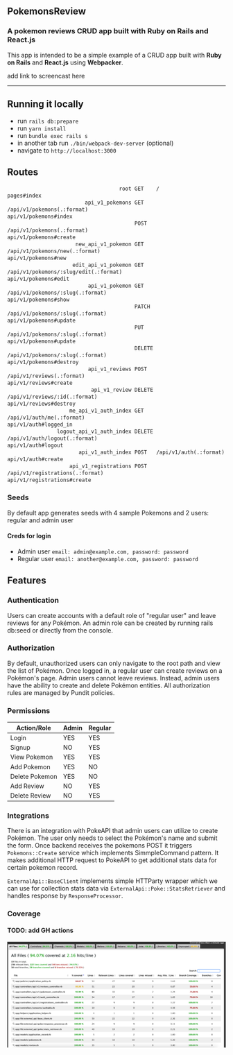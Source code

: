 ## PokemonsReview
### A pokemon reviews CRUD app built with Ruby on Rails and React.js

This app is intended to be a simple example of a CRUD app built with **Ruby on Rails** and **React.js** using **Webpacker**.

add link to screencast here

---

## Running it locally
- run `rails db:prepare`
- run `yarn install`
- run `bundle exec rails s`
- in another tab run `./bin/webpack-dev-server` (optional)
- navigate to `http://localhost:3000`

## Routes
```shell
                                    root GET    /                                                                                                 pages#index
                         api_v1_pokemons GET    /api/v1/pokemons(.:format)                                                                        api/v1/pokemons#index
                                         POST   /api/v1/pokemons(.:format)                                                                        api/v1/pokemons#create
                      new_api_v1_pokemon GET    /api/v1/pokemons/new(.:format)                                                                    api/v1/pokemons#new
                     edit_api_v1_pokemon GET    /api/v1/pokemons/:slug/edit(.:format)                                                             api/v1/pokemons#edit
                          api_v1_pokemon GET    /api/v1/pokemons/:slug(.:format)                                                                  api/v1/pokemons#show
                                         PATCH  /api/v1/pokemons/:slug(.:format)                                                                  api/v1/pokemons#update
                                         PUT    /api/v1/pokemons/:slug(.:format)                                                                  api/v1/pokemons#update
                                         DELETE /api/v1/pokemons/:slug(.:format)                                                                  api/v1/pokemons#destroy
                          api_v1_reviews POST   /api/v1/reviews(.:format)                                                                         api/v1/reviews#create
                           api_v1_review DELETE /api/v1/reviews/:id(.:format)                                                                     api/v1/reviews#destroy
                    me_api_v1_auth_index GET    /api/v1/auth/me(.:format)                                                                         api/v1/auth#logged_in
                logout_api_v1_auth_index DELETE /api/v1/auth/logout(.:format)                                                                     api/v1/auth#logout
                       api_v1_auth_index POST   /api/v1/auth(.:format)                                                                            api/v1/auth#create
                    api_v1_registrations POST   /api/v1/registrations(.:format)                                                                   api/v1/registrations#create
```

### Seeds
By default app generates seeds with 4 sample Pokemons and 2 users: regular and admin user

#### Creds for login
- Admin user `email: admin@example.com, password: password`
- Regular user `email: another@example.com, password: password`

## Features

### Authentication
Users can create accounts with a default role of "regular user" and leave reviews for any Pokémon. An admin role can be created by running rails db:seed or directly from the console.

### Authorization
By default, unauthorized users can only navigate to the root path and view the list of Pokémon. Once logged in, a regular user can create reviews on a Pokémon's page. Admin users cannot leave reviews.
Instead, admin users have the ability to create and delete Pokémon entities. All authorization rules are managed by Pundit policies.

### Permissions

| Action/Role    |   Admin  | Regular  |
|----------------|----------|----------|
| Login          | YES      | YES      |
| Signup         | NO       | YES      |
| View Pokemon   | YES      | YES      |
| Add Pokemon    | YES      | NO       |
| Delete Pokemon | YES      | NO       |
| Add Review     | NO       | YES      |
| Delete Review  | NO       | YES      |

### Integrations
There is an integration with PokeAPI that admin users can utilize to create Pokémon. The user only needs to select the Pokémon's name and submit the form.
Once backend receives the pokemons POST it triggers `Pokemons::Create` service which implements SimmpleCommand pattern. It makes additional HTTP request to PokeAPI to get additional stats data for certain pokemon record.

`ExternalApi::BaseClient` implements simple HTTParty wrapper which we can use for collection stats data via `ExternalApi::Poke::StatsRetriever` and handles response by `ResponseProcessor`.

### Coverage
#### TODO: add GH actions
![img_2.png](img_2.png)